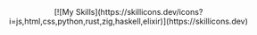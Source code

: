 <center>
  [![My Skills](https://skillicons.dev/icons?i=js,html,css,python,rust,zig,haskell,elixir)](https://skillicons.dev)
</center>


